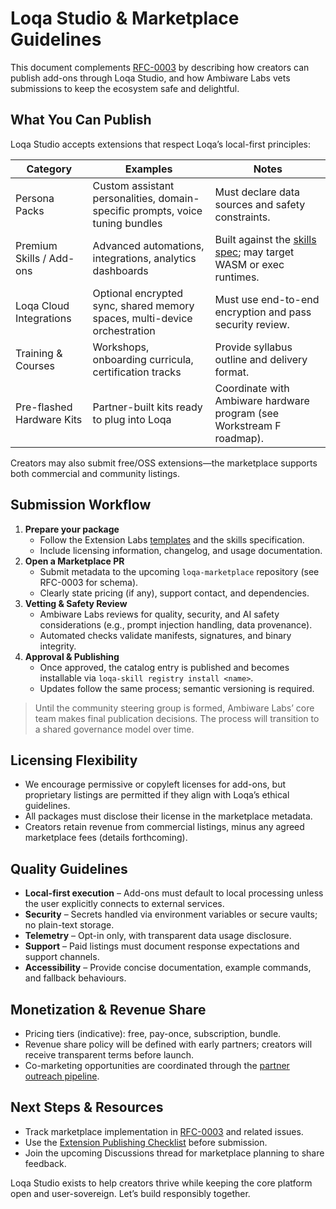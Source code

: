 # Loqa Studio & Marketplace Guidelines

This document complements [RFC-0003](../rfcs/RFC-0003_loqa_marketplace_mvp.md) by describing how creators can publish add-ons through Loqa Studio, and how Ambiware Labs vets submissions to keep the ecosystem safe and delightful.

## What You Can Publish

Loqa Studio accepts extensions that respect Loqa’s local-first principles:

| Category | Examples | Notes |
| --- | --- | --- |
| Persona Packs | Custom assistant personalities, domain-specific prompts, voice tuning bundles | Must declare data sources and safety constraints. |
| Premium Skills / Add-ons | Advanced automations, integrations, analytics dashboards | Built against the [skills spec](https://github.com/ambiware-labs/loqa-core/blob/main/docs/skills/SPEC.md); may target WASM or exec runtimes. |
| Loqa Cloud Integrations | Optional encrypted sync, shared memory spaces, multi-device orchestration | Must use end-to-end encryption and pass security review. |
| Training & Courses | Workshops, onboarding curricula, certification tracks | Provide syllabus outline and delivery format. |
| Pre-flashed Hardware Kits | Partner-built kits ready to plug into Loqa | Coordinate with Ambiware hardware program (see Workstream F roadmap).

Creators may also submit free/OSS extensions—the marketplace supports both commercial and community listings.

## Submission Workflow

1. **Prepare your package**
   - Follow the Extension Labs [templates](../community/extension-labs/) and the skills specification.
   - Include licensing information, changelog, and usage documentation.
2. **Open a Marketplace PR**
   - Submit metadata to the upcoming `loqa-marketplace` repository (see RFC-0003 for schema).
   - Clearly state pricing (if any), support contact, and dependencies.
3. **Vetting & Safety Review**
   - Ambiware Labs reviews for quality, security, and AI safety considerations (e.g., prompt injection handling, data provenance).
   - Automated checks validate manifests, signatures, and binary integrity.
4. **Approval & Publishing**
   - Once approved, the catalog entry is published and becomes installable via `loqa-skill registry install <name>`.
   - Updates follow the same process; semantic versioning is required.

> Until the community steering group is formed, Ambiware Labs’ core team makes final publication decisions. The process will transition to a shared governance model over time.

## Licensing Flexibility

- We encourage permissive or copyleft licenses for add-ons, but proprietary listings are permitted if they align with Loqa’s ethical guidelines.
- All packages must disclose their license in the marketplace metadata.
- Creators retain revenue from commercial listings, minus any agreed marketplace fees (details forthcoming).

## Quality Guidelines

- **Local-first execution** – Add-ons must default to local processing unless the user explicitly connects to external services.
- **Security** – Secrets handled via environment variables or secure vaults; no plain-text storage.
- **Telemetry** – Opt-in only, with transparent data usage disclosure.
- **Support** – Paid listings must document response expectations and support channels.
- **Accessibility** – Provide concise documentation, example commands, and fallback behaviours.

## Monetization & Revenue Share

- Pricing tiers (indicative): free, pay-once, subscription, bundle.
- Revenue share policy will be defined with early partners; creators will receive transparent terms before launch.
- Co-marketing opportunities are coordinated through the [partner outreach pipeline](../community/outreach/partner_pipeline.md).

## Next Steps & Resources

- Track marketplace implementation in [RFC-0003](../rfcs/RFC-0003_loqa_marketplace_mvp.md) and related issues.
- Use the [Extension Publishing Checklist](../community/extension-labs/checklist.md) before submission.
- Join the upcoming Discussions thread for marketplace planning to share feedback.

Loqa Studio exists to help creators thrive while keeping the core platform open and user-sovereign. Let’s build responsibly together.
